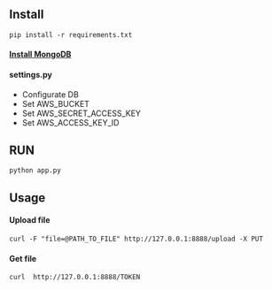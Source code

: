 ## Install
```
pip install -r requirements.txt
```
#### [Install MongoDB](https://docs.mongodb.com/manual/installation/)
#### settings.py
* Configurate DB
* Set AWS_BUCKET
* Set AWS_SECRET_ACCESS_KEY
* Set AWS_ACCESS_KEY_ID

## RUN
```
python app.py
```
## Usage
#### Upload file
```
curl -F "file=@PATH_TO_FILE" http://127.0.0.1:8888/upload -X PUT
```
#### Get file 
```
curl  http://127.0.0.1:8888/TOKEN
```
